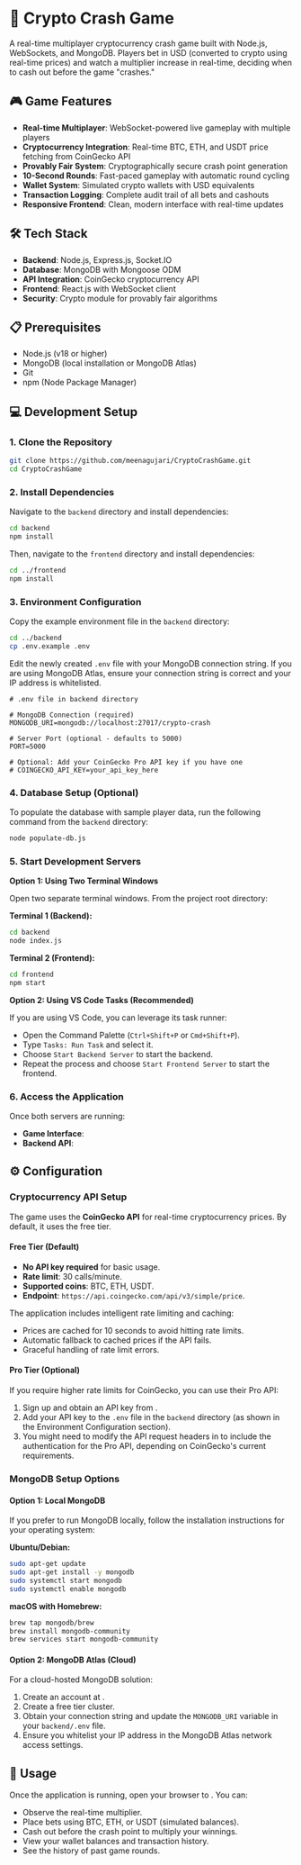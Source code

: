 # 🚀 Crypto Crash Game

A real-time multiplayer cryptocurrency crash game built with Node.js, WebSockets, and MongoDB. Players bet in USD (converted to crypto using real-time prices) and watch a multiplier increase in real-time, deciding when to cash out before the game "crashes."

## 🎮 Game Features

- **Real-time Multiplayer**: WebSocket-powered live gameplay with multiple players
- **Cryptocurrency Integration**: Real-time BTC, ETH, and USDT price fetching from CoinGecko API
- **Provably Fair System**: Cryptographically secure crash point generation
- **10-Second Rounds**: Fast-paced gameplay with automatic round cycling
- **Wallet System**: Simulated crypto wallets with USD equivalents
- **Transaction Logging**: Complete audit trail of all bets and cashouts
- **Responsive Frontend**: Clean, modern interface with real-time updates

## 🛠️ Tech Stack

- **Backend**: Node.js, Express.js, Socket.IO
- **Database**: MongoDB with Mongoose ODM
- **API Integration**: CoinGecko cryptocurrency API
- **Frontend**: React.js with WebSocket client
- **Security**: Crypto module for provably fair algorithms

## 📋 Prerequisites

- Node.js (v18 or higher)
- MongoDB (local installation or MongoDB Atlas)
- Git
- npm (Node Package Manager)

## 💻 Development Setup

### 1. Clone the Repository

```bash
git clone https://github.com/meenagujari/CryptoCrashGame.git
cd CryptoCrashGame
```

### 2. Install Dependencies

Navigate to the `backend` directory and install dependencies:

```bash
cd backend
npm install
```

Then, navigate to the `frontend` directory and install dependencies:

```bash
cd ../frontend
npm install
```

### 3. Environment Configuration

Copy the example environment file in the `backend` directory:

```bash
cd ../backend
cp .env.example .env
```

Edit the newly created `.env` file with your MongoDB connection string. If you are using MongoDB Atlas, ensure your connection string is correct and your IP address is whitelisted.

```env
# .env file in backend directory

# MongoDB Connection (required)
MONGODB_URI=mongodb://localhost:27017/crypto-crash

# Server Port (optional - defaults to 5000)
PORT=5000

# Optional: Add your CoinGecko Pro API key if you have one
# COINGECKO_API_KEY=your_api_key_here
```

### 4. Database Setup (Optional)

To populate the database with sample player data, run the following command from the `backend` directory:

```bash
node populate-db.js
```

### 5. Start Development Servers

**Option 1: Using Two Terminal Windows**

Open two separate terminal windows. From the project root directory:

**Terminal 1 (Backend):**

```bash
cd backend
node index.js
```

**Terminal 2 (Frontend):**

```bash
cd frontend
npm start
```

**Option 2: Using VS Code Tasks (Recommended)**

If you are using VS Code, you can leverage its task runner:

- Open the Command Palette (`Ctrl+Shift+P` or `Cmd+Shift+P`).
- Type `Tasks: Run Task` and select it.
- Choose `Start Backend Server` to start the backend.
- Repeat the process and choose `Start Frontend Server` to start the frontend.

### 6. Access the Application

Once both servers are running:

- **Game Interface**: <mcurl name="http://localhost:3000" url="http://localhost:3000"></mcurl>
- **Backend API**: <mcurl name="http://localhost:5000" url="http://localhost:5000"></mcurl>

## ⚙️ Configuration

### Cryptocurrency API Setup

The game uses the **CoinGecko API** for real-time cryptocurrency prices. By default, it uses the free tier.

#### Free Tier (Default)

- **No API key required** for basic usage.
- **Rate limit**: 30 calls/minute.
- **Supported coins**: BTC, ETH, USDT.
- **Endpoint**: `https://api.coingecko.com/api/v3/simple/price`.

The application includes intelligent rate limiting and caching:

- Prices are cached for 10 seconds to avoid hitting rate limits.
- Automatic fallback to cached prices if the API fails.
- Graceful handling of rate limit errors.

#### Pro Tier (Optional)

If you require higher rate limits for CoinGecko, you can use their Pro API:

1. Sign up and obtain an API key from <mcurl name="CoinGecko Pro" url="https://pro.coingecko.com/"></mcurl>.
2. Add your API key to the `.env` file in the `backend` directory (as shown in the Environment Configuration section).
3. You might need to modify the API request headers in <mcfile name="index.js" path="backend/index.js"></mcfile> to include the authentication for the Pro API, depending on CoinGecko's current requirements.

### MongoDB Setup Options

#### Option 1: Local MongoDB

If you prefer to run MongoDB locally, follow the installation instructions for your operating system:

**Ubuntu/Debian:**

```bash
sudo apt-get update
sudo apt-get install -y mongodb
sudo systemctl start mongodb
sudo systemctl enable mongodb
```

**macOS with Homebrew:**

```bash
brew tap mongodb/brew
brew install mongodb-community
brew services start mongodb-community
```

#### Option 2: MongoDB Atlas (Cloud)

For a cloud-hosted MongoDB solution:

1. Create an account at <mcurl name="MongoDB Atlas" url="https://www.mongodb.com/atlas"></mcurl>.
2. Create a free tier cluster.
3. Obtain your connection string and update the `MONGODB_URI` variable in your `backend/.env` file.
4. Ensure you whitelist your IP address in the MongoDB Atlas network access settings.

## 🚀 Usage

Once the application is running, open your browser to <mcurl name="http://localhost:3000" url="http://localhost:3000"></mcurl>. You can:

- Observe the real-time multiplier.
- Place bets using BTC, ETH, or USDT (simulated balances).
- Cash out before the crash point to multiply your winnings.
- View your wallet balances and transaction history.
- See the history of past game rounds.
